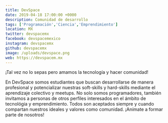 ```yaml
---
title: DevSpace
date: 2019-04-18 17:00:00 +0000
description: Comunidad de desarrollo
tags: ['Programación','Ciencia','Emprendimiento']
location: MX
twitter: devspacemx
facebook: devspacemexico
instagram: devspacemx
github: devspacemx
image: /uploads/devspace.png
web: https://devspacem.mx
---
```


¡Tal vez no lo sepas pero amamos la tecnología y hacer comunidad!

En DevSpace somos estudiantes que buscan desarrollarse de manera profesional y potencializar nuestras soft-skills y hard-skills mediante el aprendizaje colectivo y meetups.
No solo somos programadores, también invitamos a personas de otros perfiles interesados en el ámbito de tecnológia y emprendimiento. Todos son aceptados siempre y cuando compartan nuestros ideales y valores como comunidad.
¡Anímate a formar parte de nosotros!